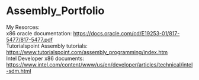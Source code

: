 # Assembly_Portfolio
My Resorces: <br />
x86 oracle documentation: https://docs.oracle.com/cd/E19253-01/817-5477/817-5477.pdf <br />
Tutorialspoint Assembly tutorials: https://www.tutorialspoint.com/assembly_programming/index.htm <br />
Intel Developer x86 documents: https://www.intel.com/content/www/us/en/developer/articles/technical/intel-sdm.html <br />
